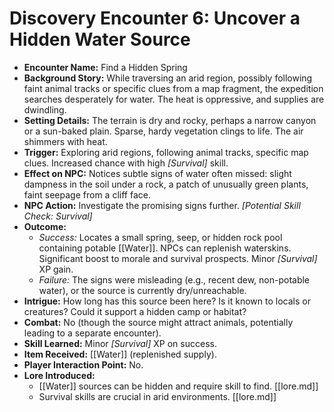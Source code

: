 # Discovery Encounter 6: Uncover a Hidden Water Source

*   **Encounter Name:** Find a Hidden Spring
*   **Background Story:** While traversing an arid region, possibly following faint animal tracks or specific clues from a map fragment, the expedition searches desperately for water. The heat is oppressive, and supplies are dwindling.
*   **Setting Details:** The terrain is dry and rocky, perhaps a narrow canyon or a sun-baked plain. Sparse, hardy vegetation clings to life. The air shimmers with heat.
*   **Trigger:** Exploring arid regions, following animal tracks, specific map clues. Increased chance with high *[Survival]* skill.
*   **Effect on NPC:** Notices subtle signs of water often missed: slight dampness in the soil under a rock, a patch of unusually green plants, faint seepage from a cliff face.
*   **NPC Action:** Investigate the promising signs further. *[Potential Skill Check: Survival]*
*   **Outcome:**
    *   *Success:* Locates a small spring, seep, or hidden rock pool containing potable [[Water]]. NPCs can replenish waterskins. Significant boost to morale and survival prospects. Minor *[Survival]* XP gain.
    *   *Failure:* The signs were misleading (e.g., recent dew, non-potable water), or the source is currently dry/unreachable.
*   **Intrigue:** How long has this source been here? Is it known to locals or creatures? Could it support a hidden camp or habitat?
*   **Combat:** No (though the source might attract animals, potentially leading to a separate encounter).
*   **Skill Learned:** Minor *[Survival]* XP on success.
*   **Item Received:** [[Water]] (replenished supply).
*   **Player Interaction Point:** No.
*   **Lore Introduced:**
    *   [[Water]] sources can be hidden and require skill to find. \[[lore.md]]
    *   Survival skills are crucial in arid environments. \[[lore.md]] 
